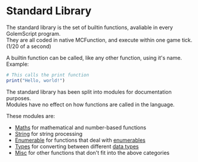 # Standard Library

The standard library is the set of builtin functions, avaliable in every GolemScript program.  
They are all coded in native MCFunction, and execute within one game tick. (1/20 of a second)

A builtin function can be called, like any other function, using it's name.  
Example:
```rb
# This calls the print function
print("Hello, world!")
```

The standard library has been split into modules for documentation purposes.  
Modules have no effect on how functions are called in the language.  

These modules are:  

- [Maths](maths.md) for mathematical and number-based functions  
- [String](string.md) for string processing  
- [Enumerable](enumerable.md) for functions that deal with [enumerables](../glossary.md#enumerable)  
- [Types](types.md) for converting between different [data types](../data_types.md)  
- [Misc](misc.md) for other functions that don't fit into the above categories  
